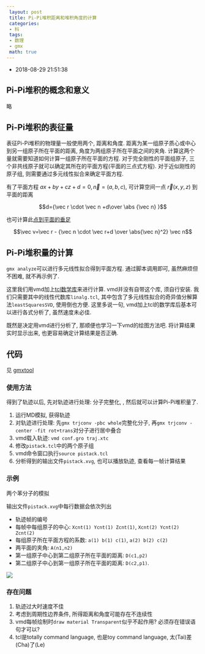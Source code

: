 ```yaml
---
 layout: post
 title: Pi-Pi堆积距离和堆积角度的计算
 categories:
 - 科
 tags:
 - 数理
 - gmx
 math: true
---
```


- 2018-08-29 21:51:38

## Pi-Pi堆积的概念和意义

略

## Pi-Pi堆积的表征量

表征Pi-Pi堆积的物理量一般使用两个, 距离和角度. 距离为某一组原子质心或中心到另一组原子所在平面的距离, 角度为两组原子所在平面之间的夹角. 计算这两个量就需要知道如何计算一组原子所在平面的方程. 对于完全刚性的平面组原子, 三个非共线原子就可以确定其所在的平面方程(平面的三点式方程). 对于近似刚性的原子组, 则需要通过多元线性拟合来确定平面方程.

有了平面方程 $ax+by+cz+d=0, \vec n=(a,b,c)$, 可计算空间一点 $\vec r(x,y,z)$ 到平面的距离

$$d={\vec r \cdot \vec n +d\over \abs {\vec n} }$$

也可计算此[点到平面的垂足](https://www.cnblogs.com/nobodyzhou/p/6145030.html)

$$\vec v=\vec r - {\vec n \cdot \vec r+d \over \abs{\vec n}^2} \vec n$$

## Pi-Pi堆积量的计算

`gmx analyze`可以进行多元线性拟合得到平面方程. 通过脚本调用即可, 虽然麻烦但不困难, 就不再示例了.

这里我们用vmd加上[tcl数学库](https://core.tcl.tk/tcllib/wiki?name=Downloads)来进行计算. vmd并没有自带这个库, 须自行安装. 我们只需要其中的线性代数库`linalg.tcl`, 其中包含了多元线性拟合的奇异值分解算法`leastSquaresSVD`, 使用倒也方便. 这里多说一句, vmd加上tcl的数学库后基本可以进行各式分析了, 虽然速度未必佳.

既然是决定用vmd进行分析了, 那顺便也学习一下vmd的绘图方法吧. 将计算结果实时显示出来, 也更容易确定计算结果是否正确.

## 代码

见 [gmxtool](https://jerkwin.github.io/gmxtool/)

### 使用方法

得到了轨迹以后, 先对轨迹进行处理: 分子完整化, , 然后就可以计算Pi-Pi堆积量了.

1. 运行MD模拟, 获得轨迹
2. 对轨迹进行处理: 先`gmx trjconv -pbc whole`完整化分子, 再`gmx trjconv -center -fit rot+trans`对分子进行居中叠合
3. vmd载入轨迹: `vmd conf.gro traj.xtc`
4. 修改`pistack.tcl`中的两个原子组
4. vmd命令窗口执行`source pistack.tcl`
5. 分析得到的输出文件`pistack.xvg`, 也可以播放轨迹, 查看每一帧计算结果

### 示例

两个苯分子的模拟

输出文件`pistack.xvg`中每行数据会依次列出

- 轨迹帧的编号
- 每帧中每组原子的中心: `Xcnt(1) Ycnt(1) Zcnt(1)`, `Xcnt(2) Ycnt(2) Zcnt(2)`
- 每组原子所在平面方程的系数: `a(1) b(1) c(1)`, `a(2) b(2) c(2)`
- 两平面的夹角: `A(n1,n2)`
- 第一组原子中心到第二组原子所在平面的距离: `D(c1,p2)`
- 第二组原子中心到第一组原子所在平面的距离: `D(c2,p1)`.

![](https://jerkwin.github.io/pic/pistack.png)

### 存在问题

1. 轨迹过大时速度不佳
1. 考虑到周期性边界条件, 所得距离和角度可能存在不连续性
1. vmd每帧绘制时`draw material Transparent`似乎不起作用? 必须存在错误语句才可以?
2. tcl是totally command language, 也是toy command language, 太(Tai)差(Cha)了(Le)
